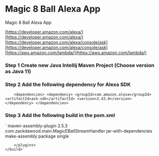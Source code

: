 # Magic 8 Ball Alexa App
Magic 8 Ball Alexa App


[https://developer.amazon.com/alexa/](https://developer.amazon.com/alexa/)
[https://developer.amazon.com/alexa/console/ask](https://developer.amazon.com/alexa/console/ask)
[https://aws.amazon.com/lambda/](https://aws.amazon.com/lambda/)


### Step 1 Create new Java Intellij Maven Project (Choose version as Java 11)

### Step 2 Add the following dependency for Alexa SDK

`    <dependencies>
        <dependency>
            <groupId>com.amazon.alexa</groupId>
            <artifactId>ask-sdk</artifactId>
            <version>2.43.0</version>
        </dependency>
    </dependencies>`


### Step 3 Add the following build in the pom.xml

`    <build>
        <plugins>
            <plugin>
                <artifactId>maven-assembly-plugin</artifactId>
                <version>2.5.3</version>
                <configuration>
                    <archive>
                        <manifest>
                            <mainClass>com.zackdawood.main.MagicEBallStreamHandler</mainClass>
                        </manifest>
                    </archive>
                    <descriptorRefs>
                        <descriptorRef>jar-with-dependencies</descriptorRef>
                    </descriptorRefs>
                </configuration>
                <executions>
                    <execution>
                        <id>make-assembly</id> <!-- this is used for inheritance merges -->
                        <phase>package</phase> <!-- bind to the packaging phase -->
                        <goals>
                            <goal>single</goal>
                        </goals>
                    </execution>
                </executions>
            </plugin>

        </plugins>
    </build>`
